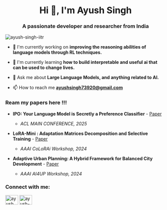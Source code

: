 <h1 align="center">Hi 👋, I'm Ayush Singh</h1>
<h3 align="center">A passionate developer and researcher from India</h3>

<p align="left"> <img src="https://komarev.com/ghpvc/?username=ayush-singh-iitr&label=Profile%20views&color=0e75b6&style=flat" alt="ayush-singh-iitr" /> </p>

- 🔭 I'm currently working on **improving the reasoning abilities of language models through RL techniques.**

- 🌱 I'm currently learning **how to build interpretable and useful ai that can be used to change lives.**

- 💬 Ask me about **Large Language Models, and anything related to AI.**

- 📫 How to reach me **ayushsingh73920@gmail.com**

<!-- - 📄 Know about my experiences from my [Resume](https://www.overleaf.com/read/dfxpyyrgfrsc#2e3d34) -->

### Ream my papers here !!!

- **IPO: Your Language Model is Secretly a Preference Classifier** - [Paper](https://arxiv.org/abs/2502.16182)
  - *ACL MAIN CONFERENCE, 2025*

- **LoRA-Mini : Adaptation Matrices Decomposition and Selective Training** - [Paper](https://arxiv.org/abs/2411.15804)
  - *AAAI CoLoRAi Workshop, 2024*

- **Adaptive Urban Planning: A Hybrid Framework for Balanced City Development** - [Paper](https://arxiv.org/abs/2412.15349)
  - *AAAI AI4UP Workshop, 2024*

<h3 align="left">Connect with me:</h3>
<p align="left">
<a href="https://x.com/AyushSingh42393" target="blank"><img align="center" src="https://raw.githubusercontent.com/rahuldkjain/github-profile-readme-generator/master/src/images/icons/Social/twitter.svg" alt="ayush_singh_iitr" height="30" width="40" /></a>
<a href="https://linkedin.com/in/ayush-singh-40539522b" target="blank"><img align="center" src="https://raw.githubusercontent.com/rahuldkjain/github-profile-readme-generator/master/src/images/icons/Social/linked-in-alt.svg" alt="ayush-singh-iitr" height="30" width="40" /></a>
<!-- <a href="https://scholar.google.com/citations?user=dwDThyIAAAAJ&hl=en" target="blank"><img align="center" src="https://raw.githubusercontent.com/rahuldkjain/github-profile-readme-generator/master/src/images/icons/Social/google-scholar.svg" alt="ayush-singh-iitr" height="30" width="40" /></a> -->
